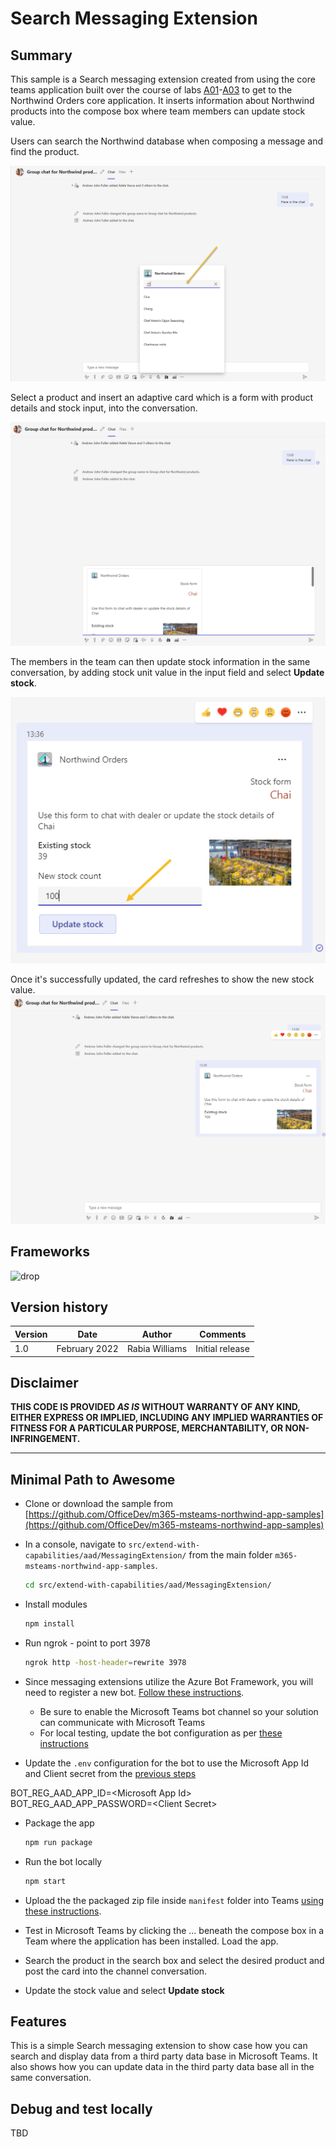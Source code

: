 # Search Messaging Extension

## Summary

This sample is a Search messaging extension created from using the core teams application built over the course of labs [A01](../../../../lab-instructions/aad/A01-begin-app.md)-[A03](../../../../lab-instructions/aad/A03-after-apply-styling.md) to get to the Northwind Orders core application. It inserts information about Northwind products into the compose box where team members can update stock value.

Users can search the Northwind database when composing a message and find the product.

<img src="../../../../assets/06-004-searchproduct.png?raw=true" alt="Search product"/>

Select a product and insert an adaptive card which is a form with product details and stock input, into the conversation.

<img src="../../../../assets/06-005-previewproduct.png?raw=true" alt="Select product"/>

The members in the team can then update stock information in the same conversation, by adding stock unit value in the input field and select **Update stock**.

<img src="../../../../assets/06-007-updatepdt.png?raw=true" alt="Product update form"/>

Once it's successfully updated, the card refreshes to show the new stock value.
<img src="../../../../assets/06-008-updated.png?raw=true" alt="Product updated"/>

## Frameworks

![drop](https://img.shields.io/badge/Bot&nbsp;Framework-4.7-green.svg)


## Version history

Version|Date|Author|Comments
-------|----|----|--------
1.0|February 2022|Rabia Williams|Initial release

## Disclaimer

**THIS CODE IS PROVIDED *AS IS* WITHOUT WARRANTY OF ANY KIND, EITHER EXPRESS OR IMPLIED, INCLUDING ANY IMPLIED WARRANTIES OF FITNESS FOR A PARTICULAR PURPOSE, MERCHANTABILITY, OR NON-INFRINGEMENT.**

---

## Minimal Path to Awesome

- Clone or download the sample from [https://github.com/OfficeDev/m365-msteams-northwind-app-samples](https://github.com/OfficeDev/m365-msteams-northwind-app-samples)

- In a console, navigate to `src/extend-with-capabilities/aad/MessagingExtension/` from the main folder `m365-msteams-northwind-app-samples`.

    ```bash
    cd src/extend-with-capabilities/aad/MessagingExtension/
    ```

- Install modules

    ```bash
    npm install
    ```

- Run ngrok - point to port 3978

    ```bash
    ngrok http -host-header=rewrite 3978
    ```

- Since messaging extensions utilize the Azure Bot Framework, you will need to register a new bot. 
[Follow these instructions](https://github.com/OfficeDev/m365-msteams-northwind-app-samples/blob/main/lab-instructions/aad/MessagingExtension.md#step-1-register-your-web-service-as-an-azure-bot-in-the-bot-framework-in-azure-portal).
  - Be sure to enable the Microsoft Teams bot channel so your solution can communicate with Microsoft Teams
  - For local testing, update the bot configuration as per [these instructions](https://github.com/OfficeDev/m365-msteams-northwind-app-samples/blob/main/lab-instructions/aad/MessagingExtension.md#step-3-update-the-bot-registration-configuration)

- Update the `.env` configuration for the bot to use the Microsoft App Id and Client secret from the [previous steps](https://github.com/OfficeDev/m365-msteams-northwind-app-samples/blob/main/lab-instructions/aad/MessagingExtension.md#step-1-register-your-web-service-as-an-azure-bot-in-the-bot-framework-in-azure-portal)

BOT_REG_AAD_APP_ID=&lt;Microsoft App Id&gt;
BOT_REG_AAD_APP_PASSWORD=&lt;Client Secret&gt;


- Package the app

    ```bash
    npm run package
    ```

- Run the bot locally
    ```bash
    npm start
    ```

- Upload the the packaged zip file inside `manifest` folder into Teams [using these instructions](https://docs.microsoft.com/en-us/microsoftteams/platform/concepts/deploy-and-publish/apps-upload).

- Test in Microsoft Teams by clicking the ... beneath the compose box in a Team where the application has been installed. Load the app.
- Search the product in the search box and select the desired product and post the card into the channel conversation.
- Update the stock value and select **Update stock**

## Features

This is a simple Search messaging extension to show case how you can search and display data from a third party data base in Microsoft Teams. It also shows how you can update data in the third party data base all in the same conversation.

## Debug and test locally

TBD